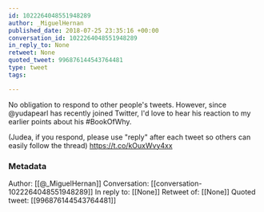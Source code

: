 ```yaml
---
id: 1022264048551948289
author: _MiguelHernan
published_date: 2018-07-25 23:35:16 +00:00
conversation_id: 1022264048551948289
in_reply_to: None
retweet: None
quoted_tweet: 996876144543764481
type: tweet
tags:

---
```


No obligation to respond to other people's tweets. However, since @yudapearl has recently joined Twitter, I'd love to hear his reaction to my earlier points about his #BookOfWhy.

(Judea, if you respond, please use "reply" after each tweet so others can easily follow the thread) https://t.co/kOuxWvy4xx

### Metadata

Author: [[@_MiguelHernan]]
Conversation: [[conversation-1022264048551948289]]
In reply to: [[None]]
Retweet of: [[None]]
Quoted tweet: [[996876144543764481]]
